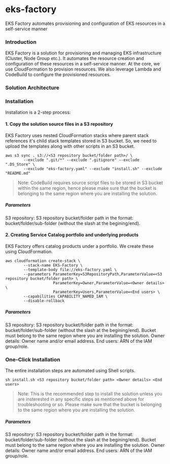 # eks-factory
EKS Factory automates provisioning and configuration of EKS resources in a self-service manner

### Introduction
EKS Factory is a solution for provisioning and managing EKS infrastructure (Cluster, Node Group etc.). It automates the resource creation and configuration of these resources in a self-service manner. At the core, we use CloudFormation to provision resources. We also leverage Lambda and CodeBuild to configure the provisioned resources.

### Solution Architecture

### Installation

Installation is a 2-step process:

#### 1. Copy the solution source files in a S3 repository
EKS Factory uses nested CloudFormation stacks where parent stack references it's child stack templates stored in S3 bucket. So, we need to upload the templates along with other scripts in an S3 bucket.

```
aws s3 sync . s3://<S3 repository bucket/folder path>/ \
        --exclude ".git/*" --exclude ".gitignore" --exclude ".DS_Store" \
        --exclude "eks-factory.yaml" --exclude "install.sh" --exclude "README.md"
```

> Note: CodeBuild requires source script files to be stored in S3 bucket within the same region, hence please make sure that the bucket is belonging to the same region where you are installing the solution.

##### Parameters
S3 repository: S3 repository bucket/folder path in the format: bucket/folder/sub-folder (without the slash at the begining/end).

#### 2. Creating Service Catalog portfolio and underlying products
EKS Factory offers catalog products under a portfolio. We create these using CloudFormation.

```
aws cloudformation create-stack \
        --stack-name EKS-Factory \
        --template-body file://eks-factory.yaml \
        --parameters ParameterKey=S3RepositoryPath,ParameterValue=<S3 repository bucket/folder path> \
                     ParameterKey=Owner,ParameterValue=<Owner details> \
                     ParameterKey=Users,ParameterValue=<End users> \
        --capabilities CAPABILITY_NAMED_IAM \
        --disable-rollback
```

##### Parameters
S3 repository: S3 repository bucket/folder path in the format: bucket/folder/sub-folder (without the slash at the begining/end). Bucket must belong to the same region where you are installing the solution.
Owner details: Owner name and/or email address.
End users: ARN of the IAM group/role.

### One-Click Installation
The entire installation steps are automated using Shell scripts.

```
sh install.sh <S3 repository bucket/folder path> <Owner details> <End users>
```

> Note: This is the recommended step to install the solution unless you are insterested in any specific steps as mentioned above for troubleshooting or so. Please make sure that the bucket is belonging to the same region where you are installing the solution.

##### Parameters
S3 repository: S3 repository bucket/folder path in the format: bucket/folder/sub-folder (without the slash at the begining/end). Bucket must belong to the same region where you are installing the solution.
Owner details: Owner name and/or email address.
End users: ARN of the IAM group/role.